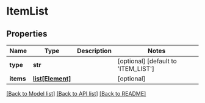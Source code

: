 # ItemList

## Properties
Name | Type | Description | Notes
------------ | ------------- | ------------- | -------------
**type** | **str** |  | [optional] [default to 'ITEM_LIST']
**items** | [**list[Element]**](Element.md) |  | [optional] 

[[Back to Model list]](../README.md#documentation-for-models) [[Back to API list]](../README.md#documentation-for-api-endpoints) [[Back to README]](../README.md)

